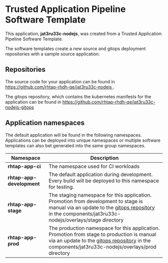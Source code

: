 # Trusted Application Pipeline Software Template

This application, **jat3ru33c-nodejs**, was created from a Trusted Application Pipeline Software Template.

The software templates create a new source and gitops deployment repositories with a sample source application. 

## Repositories

The source code for your application can be found in [https://github.com/rhtap-rhdh-qe/jat3ru33c-nodejs ](https://github.com/rhtap-rhdh-qe/jat3ru33c-nodejs ).
 
The gitops repository, which contains the kubernetes manifests for the application can be found in 
[https://github.com/rhtap-rhdh-qe/jat3ru33c-nodejs-gitops ](https://github.com/rhtap-rhdh-qe/jat3ru33c-nodejs-gitops ) 

## Application namespaces 

The default application will be found in the following namespaces. Applications can be deployed into unique namespaces or multiple software templates can also bet generated into the same group namespaces.  

|  Namespace   |  Description   |  
| -------- | -------- |
| **rhtap-app-ci** | The namespace used for CI workloads |
| **rhtap-app-development** | The default application during development. Every build will be deployed to this namespace for testing. |
| **rhtap-app-stage** | The staging namespace for this application. Promotion from development to stage is manual via an update to the [gitops repository](https://github.com/rhtap-rhdh-qe/jat3ru33c-nodejs-gitops ) in the components/jat3ru33c-nodejs/overlays/stage directory |
| **rhtap-app-prod** | The production namespace for this application. Promotion from stage to production is manual via an update to the [gitops repository](https://github.com/rhtap-rhdh-qe/jat3ru33c-nodejs-gitops ) in the components/jat3ru33c-nodejs/overlays/prod directory |